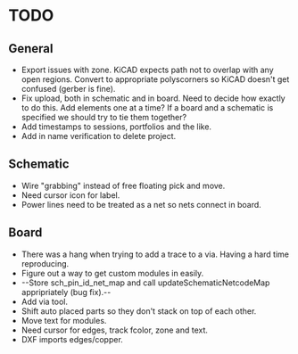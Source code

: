 
# TODO

## General

* Export issues with zone.  KiCAD expects path not to overlap with any open regions.  Convert
  to appropriate polyscorners so KiCAD doesn't get confused (gerber is fine).
* Fix upload, both in schematic and in board.  Need to decide how exactly to do this.  Add elements
  one at a time?  If a board and a schematic is specified we should try to tie them together?
* Add timestamps to sessions, portfolios and the like.
* Add in name verification to delete project.


## Schematic

* Wire "grabbing" instead of free floating pick and move.
* Need cursor icon for label.
* Power lines need to be treated as a net so nets connect in board.

## Board

* There was a hang when trying to add a trace to a via.  Having a hard time reproducing.
* Figure out a way to get custom modules in easily.
* --Store sch_pin_id_net_map and call updateSchematicNetcodeMap appripriately (bug fix).--
* Add via tool.
* Shift auto placed parts so they don't stack on top of each other.
* Move text for modules.
* Need cursor for edges, track fcolor, zone and text.
* DXF imports edges/copper.

